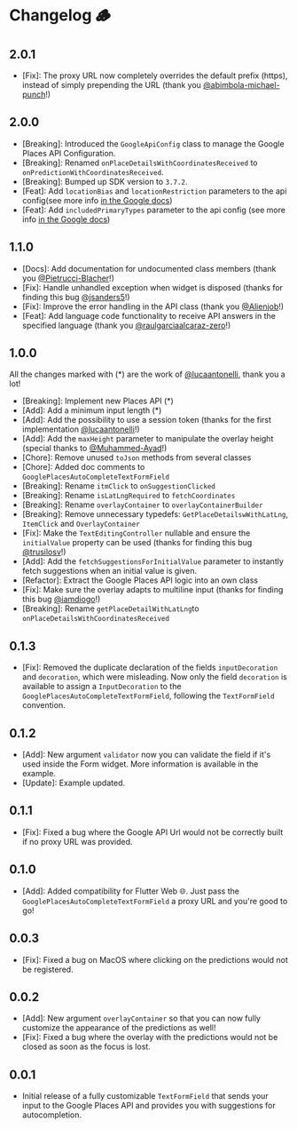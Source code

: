 # Changelog 🪵

## 2.0.1

* [Fix]: The proxy URL now completely overrides the default prefix (https), instead of simply prepending the URL (thank you [@abimbola-michael-punch](https://github.com/abimbola-michael-punch)!)

## 2.0.0

* [Breaking]: Introduced the `GoogleApiConfig` class to manage the Google Places API Configuration.
* [Breaking]: Renamed `onPlaceDetailsWithCoordinatesReceived` to `onPredictionWithCoordinatesReceived`.
* [Breaking]: Bumped up SDK version to `3.7.2`.
* [Feat]: Add `locationBias` and `locationRestriction` parameters to the api config(see more info [in the Google docs](https://developers.google.com/maps/documentation/places/web-service/place-autocomplete#location-bias-restriction))
* [Feat]: Add `includedPrimaryTypes` parameter to the api config (see more info [in the Google docs](https://developers.google.com/maps/documentation/places/web-service/place-autocomplete#includedPrimaryTypes))

## 1.1.0

* [Docs]: Add documentation for undocumented class members (thank you [@Pietrucci-Blacher](https://github.com/Pietrucci-Blacher)!)
* [Fix]: Handle unhandled exception when widget is disposed (thanks for finding this bug [@jsanders5](https://github.com/jsanders5)!)
* [Fix]: Improve the error handling in the API class (thank you [@Alienjob](https://github.com/Alienjob)!)
* [Feat]: Add language code functionality to receive API answers in the specified language (thank you [@raulgarciaalcaraz-zero](https://github.com/raulgarciaalcaraz-zero)!)

## 1.0.0

All the changes marked with (*) are the work of [@lucaantonelli](https://github.com/lucaantonelli), thank you a lot!

* [Breaking]: Implement new Places API (*)
* [Add]: Add a minimum input length (*)
* [Add]: Add the possibility to use a session token (thanks for the first implementation [@lucaantonelli](https://github.com/lucaantonelli)!)
* [Add]: Add the `maxHeight` parameter to manipulate the overlay height (special thanks to [@Muhammed-Ayad](https://github.com/Muhammed-Ayad)!)
* [Chore]: Remove unused `toJson` methods from several classes
* [Chore]: Added doc comments to `GooglePlacesAutoCompleteTextFormField`
* [Breaking]: Rename `itmClick` to `onSuggestionClicked`
* [Breaking]: Rename `isLatLngRequired` to `fetchCoordinates`
* [Breaking]: Rename `overlayContainer` to `overlayContainerBuilder`
* [Breaking]: Remove unnecessary typedefs: `GetPlaceDetailswWithLatLng`, `ItemClick` and `OverlayContainer`
* [Fix]: Make the `TextEditingController` nullable and ensure the `initialValue` property can be used (thanks for finding this bug [@trusilosv](https://github.com/trusilosv)!)
* [Add]: Add the `fetchSuggestionsForInitialValue` parameter to instantly fetch suggestions when an initial value is given.
* [Refactor]: Extract the Google Places API logic into an own class
* [Fix]: Make sure the overlay adapts to multiline input (thanks for finding this bug [@iamdiogo](https://github.com/iamdiogo)!)
* [Breaking]: Rename `getPlaceDetailWithLatLng`to `onPlaceDetailsWithCoordinatesReceived`

## 0.1.3

* [Fix]: Removed the duplicate declaration of the fields `inputDecoration` and `decoration`, which were misleading. Now only the field `decoration` is available to assign a `InputDecoration`  to the `GooglePlacesAutoCompleteTextFormField`, following the `TextFormField` convention.

## 0.1.2

* [Add]: New argument `validator` now you can validate the field if it's used inside the Form widget. More information is available in the example.
* [Update]: Example updated.

## 0.1.1

* [Fix]: Fixed a bug where the Google API Url would not be correctly built if no proxy URL was provided.

## 0.1.0

* [Add]: Added compatibility for Flutter Web 🌐. Just pass the `GooglePlacesAutoCompleteTextFormField` a proxy URL and you're good to go!

## 0.0.3

* [Fix]: Fixed a bug on MacOS where clicking on the predictions would not be registered.

## 0.0.2

* [Add]: New argument `overlayContainer` so that you can now fully customize the appearance of the predictions as well!
* [Fix]: Fixed a bug where the overlay with the predictions would not be closed as soon as the focus is lost.

## 0.0.1

* Initial release of a fully customizable `TextFormField` that sends your input to the Google Places API and provides you with suggestions for autocompletion.
